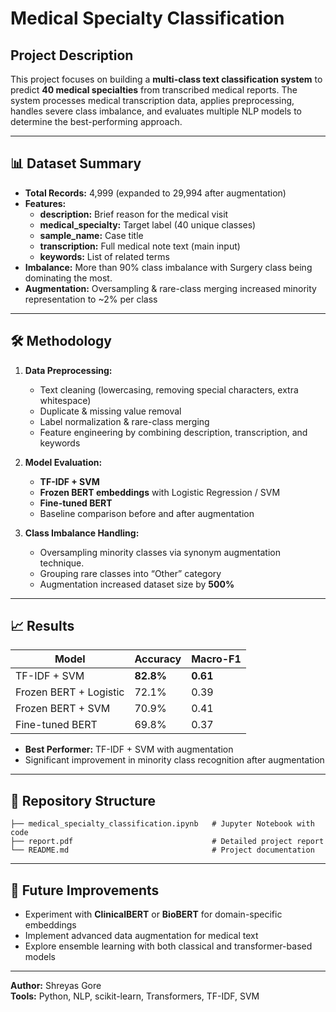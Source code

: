 # Medical Specialty Classification

##  Project Description
This project focuses on building a **multi-class text classification system** to predict **40 medical specialties** from transcribed medical reports. The system processes medical transcription data, applies preprocessing, handles severe class imbalance, and evaluates multiple NLP models to determine the best-performing approach.

---

## 📊 Dataset Summary
- **Total Records:** 4,999 (expanded to 29,994 after augmentation)
- **Features:**
  - **description:** Brief reason for the medical visit
  - **medical_specialty:** Target label (40 unique classes)
  - **sample_name:** Case title
  - **transcription:** Full medical note text (main input)
  - **keywords:** List of related terms
- **Imbalance:** More than 90% class imbalance with Surgery class being dominating the most.
- **Augmentation:** Oversampling & rare-class merging increased minority representation to ~2% per class

---

## 🛠 Methodology
1. **Data Preprocessing:**
   - Text cleaning (lowercasing, removing special characters, extra whitespace)
   - Duplicate & missing value removal
   - Label normalization & rare-class merging
   - Feature engineering by combining description, transcription, and keywords

2. **Model Evaluation:**
   - **TF-IDF + SVM**
   - **Frozen BERT embeddings** with Logistic Regression / SVM
   - **Fine-tuned BERT**
   - Baseline comparison before and after augmentation

3. **Class Imbalance Handling:**
   - Oversampling minority classes via synonym augmentation technique.
   - Grouping rare classes into “Other” category
   - Augmentation increased dataset size by **500%**

---

## 📈 Results
| Model                  | Accuracy | Macro-F1 |
|------------------------|----------|----------|
| TF-IDF + SVM           | **82.8%** | **0.61** |
| Frozen BERT + Logistic | 72.1%    | 0.39     |
| Frozen BERT + SVM      | 70.9%    | 0.41     |
| Fine-tuned BERT        | 69.8%    | 0.37     |

- **Best Performer:** TF-IDF + SVM with augmentation
- Significant improvement in minority class recognition after augmentation

---

## 📂 Repository Structure
```
├── medical_specialty_classification.ipynb   # Jupyter Notebook with code
├── report.pdf                               # Detailed project report
└── README.md                                # Project documentation
```

---

## 🚀 Future Improvements
- Experiment with **ClinicalBERT** or **BioBERT** for domain-specific embeddings
- Implement advanced data augmentation for medical text
- Explore ensemble learning with both classical and transformer-based models

---

**Author:** Shreyas Gore  
**Tools:** Python, NLP, scikit-learn, Transformers, TF-IDF, SVM  
